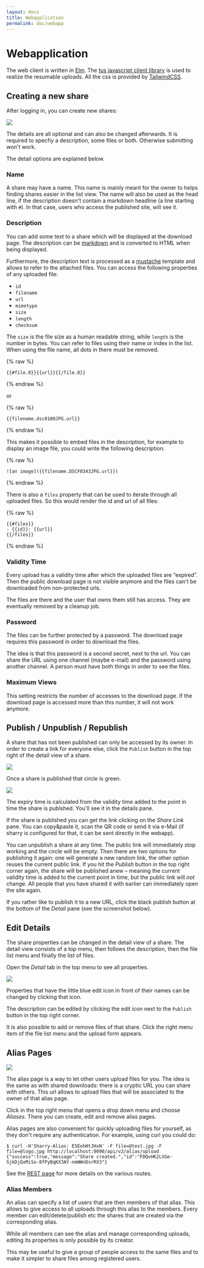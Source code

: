 ```yaml
---
layout: docs
title: Webapplication
permalink: doc/webapp
---
```


# Webapplication

The web client is written in [Elm](https://elm-lang.org). The [tus
javascript client library](https://github.com/tus/tus-js-client) is
used to realize the resumable uploads. All the css is provided by
[TailwindCSS](https://tailwindcss.com/).


## Creating a new share

After logging in, you can create new shares:

<img src="../screenshots/Selection_242.png" class="rounded screenshot">

The details are all optional and can also be changed afterwards. It is
required to specfiy a description, some files or both. Otherwise
submitting won't work.

The detail options are explained below.

### Name

A share may have a name. This name is mainly meant for the owner to
helps finding shares easier in the list view. The name will also be
used as the head line, if the description doesn't contain a markdown
headline (a line starting with `#`). In that case, users who access
the published site, will see it.


### Description

You can add some text to a share which will be displayed at the
download page. The description can be
[markdown](http://daring-fireball.net) and is converted to HTML when
being displayed.

Furthermore, the description text is processed as a
[mustache](http://mustache.github.io/mustache.5.html) template and
allows to refer to the attached files. You can access the following
properties of any uploaded file:

- `id`
- `filename`
- `url`
- `mimetype`
- `size`
- `length`
- `checksum`

The `size` is the file size as a human readable string, while `length`
is the number in bytes. You can refer to files using their name or
index in the list. When using the file name, all dots in there must be
removed.

{% raw %}
```
{{#file.0}}{{url}}{{/file.0}}
```
{% endraw %}

or

{% raw %}
```
{{filename.dsc0100JPG.url}}
```
{% endraw %}

This makes it possible to embed files in the description, for example
to display an image file, you could write the following description:

{% raw %}
```
![an image]({{filename.DSCF0343JPG.url}})
```
{% endraw %}

There is also a `files` property that can be used to iterate through
all uploaded files. So this would render the id and url of all files:

{% raw %}
```
{{#files}}
- {{id}}: {{url}}
{{/files}}
```
{% endraw %}

### Validity Time

Every upload has a validity time after which the uploaded files are
“expired”. Then the public download page is not visible anymore and
the files can't be downloaded from non-protected urls.

The files are there and the user that owns them still has access. They
are eventually removed by a cleanup job.


### Password

The files can be further protected by a password. The download page
requires this password in order to download the files.

The idea is that this password is a second secret, next to the url.
You can share the URL using one channel (maybe e-mail) and the
password using another channel. A person must have both things in
order to see the files.


### Maximum Views

This setting restricts the number of accesses to the download page. If
the download page is accessed more than this number, it will not work
anymore.


## Publish / Unpublish / Republish

A share that has not been published can only be accessed by its owner.
In order to create a link for everyone else, click the `Publish`
button in the top right of the detail view of a share.

<img src="../screenshots/publish_empty.jpg" class="roundend screenshot">

Once a share is published that circle is green.

<img src="../screenshots/publish_done.jpg" class="roundend screenshot">

The expiry time is calculated from the validity time added to the
point in time the share is publshed. You'll see it in the details
pane.

If the share is published you can get the link clicking on the *Share
Link* pane. You can copy&paste it, scan the QR code or send it via
e-Mail (if sharry is configured for that, it can be sent directly in
the webapp).

You can unpublish a share at any time. The public link will
immediately stop working and the circle will be empty. Then there are
two options for publishing it again: one will generate a new random
link, the other option reuses the current public link. If you hit the
*Publish* button in the top right corner again, the share will be
published anew – meaning the current validity time is added to the
current point in time, but the public link will *not* change. All
people that you have shared it with earlier can immediately open the
site again.

If you rather like to publish it to a new URL, click the black publish
button at the bottom of the *Detail* pane (see the screenshot below).


## Edit Details

The share properties can be changed in the detail view of a share. The
detail view consists of a top menu, then follows the description, then
the file list menu and finally the list of files.

Open the *Detail* tab in the top menu to see all properties.

<img src="../screenshots/edit.png" class="roundend screenshot">

Properties that have the little blue edit icon in front of their names
can be changed by clicking that icon.

The description can be edited by clicking the edit icon next to the
`Publish` button in the top right corner.

It is also possible to add or remove files of that share. Click the
right menu item of the file list menu and the upload form appears.


## Alias Pages

<img src="../screenshots/Selection_244.png" class="rounded screenshot">


The alias page is a way to let other users upload files for you. The
idea is the same as with shared downloads: there is a cryptic URL you
can share with others. This url allows to upload files that will be
associated to the owner of that alias page.

Click in the top right menu that opens a drop down menu and choose
*Aliases*. There you can create, edit and remove alias pages.

Alias pages are also convenient for quickly uploading files for
yourself, as they don't require any authentication. For example, using
curl you could do:

```
$ curl -H'Sharry-Alias: E5EohHtJHxN' -F file=@test.jpg -F file=@logo.jpg http://localhost:9090/api/v2/alias/upload
{"success":true,"message":"Share created.","id":"FDQvHK2LVGe-SjkDjQxMiSo-8fPyBqKX3AY-nmWWnDsrRX3"}
```

See the [REST page](rest) for more details on the various routes.

### Alias Members

An alias can specify a list of users that are then members of that
alias. This allows to give access to all uploads through this alias to
the members. Every member can edit/delete/publish etc the shares that
are created via the corresponding alias.

While all members can see the alias and manage corresponding uploads,
editing its properties is only possible by its creator.

This may be useful to give a group of people access to the same files
and to make it simpler to share files among registered users.
